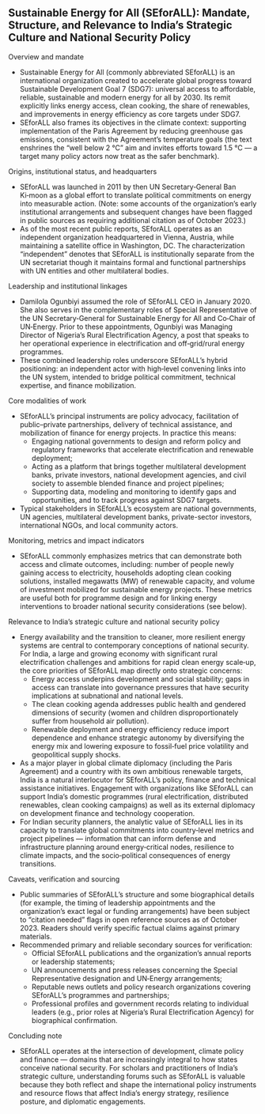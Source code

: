 ## Sustainable Energy for All (SEforALL): Mandate, Structure, and Relevance to India’s Strategic Culture and National Security Policy

Overview and mandate
- Sustainable Energy for All (commonly abbreviated SEforALL) is an international organization created to accelerate global progress toward Sustainable Development Goal 7 (SDG7): universal access to affordable, reliable, sustainable and modern energy for all by 2030. Its remit explicitly links energy access, clean cooking, the share of renewables, and improvements in energy efficiency as core targets under SDG7.
- SEforALL also frames its objectives in the climate context: supporting implementation of the Paris Agreement by reducing greenhouse gas emissions, consistent with the Agreement’s temperature goals (the text enshrines the “well below 2 °C” aim and invites efforts toward 1.5 °C — a target many policy actors now treat as the safer benchmark).

Origins, institutional status, and headquarters
- SEforALL was launched in 2011 by then UN Secretary‑General Ban Ki‑moon as a global effort to translate political commitments on energy into measurable action. (Note: some accounts of the organization’s early institutional arrangements and subsequent changes have been flagged in public sources as requiring additional citation as of October 2023.)
- As of the most recent public reports, SEforALL operates as an independent organization headquartered in Vienna, Austria, while maintaining a satellite office in Washington, DC. The characterization “independent” denotes that SEforALL is institutionally separate from the UN secretariat though it maintains formal and functional partnerships with UN entities and other multilateral bodies.

Leadership and institutional linkages
- Damilola Ogunbiyi assumed the role of SEforALL CEO in January 2020. She also serves in the complementary roles of Special Representative of the UN Secretary‑General for Sustainable Energy for All and Co‑Chair of UN‑Energy. Prior to these appointments, Ogunbiyi was Managing Director of Nigeria’s Rural Electrification Agency, a post that speaks to her operational experience in electrification and off‑grid/rural energy programmes.
- These combined leadership roles underscore SEforALL’s hybrid positioning: an independent actor with high‑level convening links into the UN system, intended to bridge political commitment, technical expertise, and finance mobilization.

Core modalities of work
- SEforALL’s principal instruments are policy advocacy, facilitation of public–private partnerships, delivery of technical assistance, and mobilization of finance for energy projects. In practice this means:
  - Engaging national governments to design and reform policy and regulatory frameworks that accelerate electrification and renewable deployment;
  - Acting as a platform that brings together multilateral development banks, private investors, national development agencies, and civil society to assemble blended finance and project pipelines;
  - Supporting data, modeling and monitoring to identify gaps and opportunities, and to track progress against SDG7 targets.
- Typical stakeholders in SEforALL’s ecosystem are national governments, UN agencies, multilateral development banks, private-sector investors, international NGOs, and local community actors.

Monitoring, metrics and impact indicators
- SEforALL commonly emphasizes metrics that can demonstrate both access and climate outcomes, including: number of people newly gaining access to electricity, households adopting clean cooking solutions, installed megawatts (MW) of renewable capacity, and volume of investment mobilized for sustainable energy projects. These metrics are useful both for programme design and for linking energy interventions to broader national security considerations (see below).

Relevance to India’s strategic culture and national security policy
- Energy availability and the transition to cleaner, more resilient energy systems are central to contemporary conceptions of national security. For India, a large and growing economy with significant rural electrification challenges and ambitions for rapid clean energy scale‑up, the core priorities of SEforALL map directly onto strategic concerns:
  - Energy access underpins development and social stability; gaps in access can translate into governance pressures that have security implications at subnational and national levels.
  - The clean cooking agenda addresses public health and gendered dimensions of security (women and children disproportionately suffer from household air pollution).
  - Renewable deployment and energy efficiency reduce import dependence and enhance strategic autonomy by diversifying the energy mix and lowering exposure to fossil‑fuel price volatility and geopolitical supply shocks.
- As a major player in global climate diplomacy (including the Paris Agreement) and a country with its own ambitious renewable targets, India is a natural interlocutor for SEforALL’s policy, finance and technical assistance initiatives. Engagement with organizations like SEforALL can support India’s domestic programmes (rural electrification, distributed renewables, clean cooking campaigns) as well as its external diplomacy on development finance and technology cooperation.
- For Indian security planners, the analytic value of SEforALL lies in its capacity to translate global commitments into country‑level metrics and project pipelines — information that can inform defense and infrastructure planning around energy‑critical nodes, resilience to climate impacts, and the socio‑political consequences of energy transitions.

Caveats, verification and sourcing
- Public summaries of SEforALL’s structure and some biographical details (for example, the timing of leadership appointments and the organization’s exact legal or funding arrangements) have been subject to “citation needed” flags in open reference sources as of October 2023. Readers should verify specific factual claims against primary materials.
- Recommended primary and reliable secondary sources for verification:
  - Official SEforALL publications and the organization’s annual reports or leadership statements;
  - UN announcements and press releases concerning the Special Representative designation and UN‑Energy arrangements;
  - Reputable news outlets and policy research organizations covering SEforALL’s programmes and partnerships;
  - Professional profiles and government records relating to individual leaders (e.g., prior roles at Nigeria’s Rural Electrification Agency) for biographical confirmation.

Concluding note
- SEforALL operates at the intersection of development, climate policy and finance — domains that are increasingly integral to how states conceive national security. For scholars and practitioners of India’s strategic culture, understanding forums such as SEforALL is valuable because they both reflect and shape the international policy instruments and resource flows that affect India’s energy strategy, resilience posture, and diplomatic engagements.